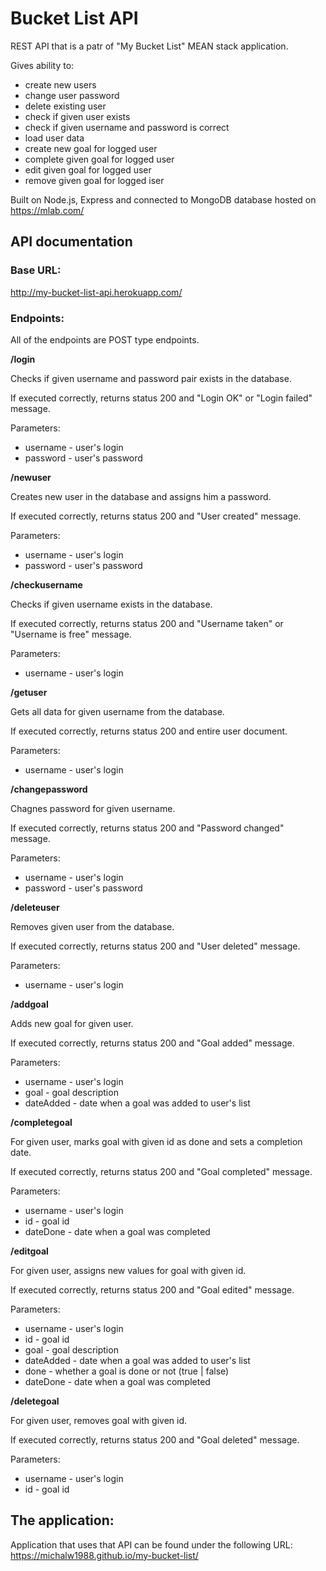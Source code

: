 # Bucket List API

REST API that is a patr of "My Bucket List" MEAN stack application.

Gives ability to:
* create new users
* change user password
* delete existing user
* check if given user exists
* check if given username and password is correct
* load user data
* create new goal for logged user
* complete given goal for logged user
* edit given goal for logged user
* remove given goal for logged iser

Built on Node.js, Express and connected to MongoDB database hosted on https://mlab.com/

## API documentation

### Base URL:

http://my-bucket-list-api.herokuapp.com/

### Endpoints:

All of the endpoints are POST type endpoints.

**/login**

Checks if given username and password pair exists in the database.

If executed correctly, returns status 200 and "Login OK" or "Login failed" message.

Parameters:
* username - user's login
* password - user's password

**/newuser**

Creates new user in the database and assigns him a password. 

If executed correctly, returns status 200 and "User created" message.

Parameters:
* username - user's login
* password - user's password

**/checkusername**

Checks if given username exists in the database.

If executed correctly, returns status 200 and "Username taken" or "Username is free" message.

Parameters:
* username - user's login

**/getuser**

Gets all data for given username from the database.

If executed correctly, returns status 200 and entire user document.

Parameters:
* username - user's login

**/changepassword**

Chagnes password for given username.

If executed correctly, returns status 200 and "Password changed" message.

Parameters:
* username - user's login
* password - user's password

**/deleteuser**

Removes given user from the database.

If executed correctly, returns status 200 and "User deleted" message.

Parameters:
* username - user's login

**/addgoal**

Adds new goal for given user.

If executed correctly, returns status 200 and "Goal added" message.

Parameters:
* username - user's login
* goal - goal description
* dateAdded - date when a goal was added to user's list

**/completegoal**

For given user, marks goal with given id as done and sets a completion date.

If executed correctly, returns status 200 and "Goal completed" message.

Parameters:
* username - user's login
* id - goal id
* dateDone - date when a goal was completed

**/editgoal**

For given user, assigns new values for goal with given id.

If executed correctly, returns status 200 and "Goal edited" message.

Parameters:
* username - user's login
* id - goal id
* goal - goal description
* dateAdded - date when a goal was added to user's list
* done - whether a goal is done or not (true | false)
* dateDone - date when a goal was completed

**/deletegoal**

For given user, removes goal with given id.

If executed correctly, returns status 200 and "Goal deleted" message.

Parameters:
* username - user's login
* id - goal id

## The application:

Application that uses that API can be found under the following URL: https://michalw1988.github.io/my-bucket-list/